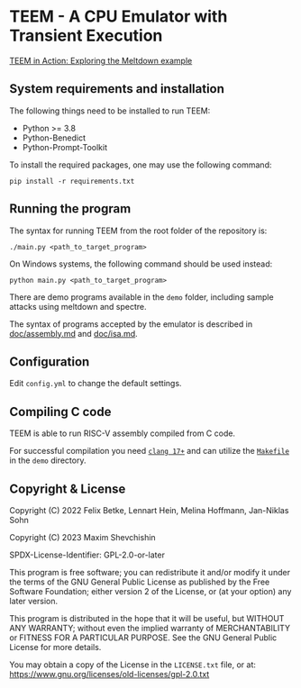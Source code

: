 # TEEM - A CPU Emulator with Transient Execution

[TEEM in Action: Exploring the Meltdown example](https://github.com/teem-cpu/teem/assets/13750291/248926e1-c0eb-466d-8c44-06fcdef33cb7)

## System requirements and installation

The following things need to be installed to run TEEM:

- Python >= 3.8
- Python-Benedict
- Python-Prompt-Toolkit

To install the required packages, one may use the following command:

```
pip install -r requirements.txt
```

## Running the program

The syntax for running TEEM from the root folder of the repository is:

```
./main.py <path_to_target_program>
```

On Windows systems, the following command should be used instead:

```
python main.py <path_to_target_program>
```

There are demo programs available in the `demo` folder, including sample attacks using meltdown and spectre.

The syntax of programs accepted by the emulator is described in [doc/assembly.md](doc/assembly.md) and [doc/isa.md](doc/isa.md).

## Configuration

Edit `config.yml` to change the default settings.

## Compiling C code

TEEM is able to run RISC-V assembly compiled from C code.

For successful compilation you need [`clang 17+`](https://releases.llvm.org/download.html) and can utilize the [`Makefile`](demo/Makefile) in the `demo` directory.

## Copyright & License

Copyright (C) 2022 Felix Betke, Lennart Hein, Melina Hoffmann, Jan-Niklas Sohn

Copyright (C) 2023 Maxim Shevchishin

SPDX-License-Identifier: GPL-2.0-or-later

This program is free software; you can redistribute it and/or modify it under the terms of the GNU General Public License as published by the Free Software Foundation; either version 2 of the License, or (at your option) any later version.

This program is distributed in the hope that it will be useful, but WITHOUT ANY WARRANTY; without even the implied warranty of MERCHANTABILITY or FITNESS FOR A PARTICULAR PURPOSE. See the GNU General Public License for more details.

You may obtain a copy of the License in the `LICENSE.txt` file, or at: <https://www.gnu.org/licenses/old-licenses/gpl-2.0.txt>

